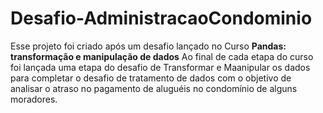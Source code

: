 # Desafio-AdministracaoCondominio
Esse projeto foi criado após um desafio lançado no Curso **Pandas: transformação e manipulação de dados** Ao final de cada etapa do curso foi lançada uma etapa do desafio de Transformar e Maanipular os dados para completar o desafio de tratamento de dados com o objetivo de analisar o atraso no pagamento de aluguéis no condomínio de alguns moradores.
